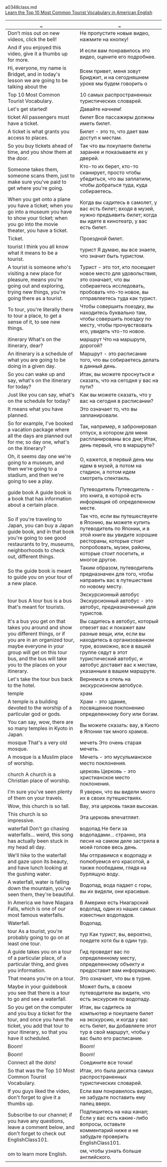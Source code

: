 a0348class.md  
[Learn the Top 10 Most Common Tourist Vocabulary in American English
](https://www.youtube.com/watch?v=fKZorzBW1b0)  





_|_
--|--
Don’t miss out on new videos, click the bell!|Не пропустите новые видео, нажмите на кнопку!
And if you enjoyed this video, give it a thumbs up for more.|И если вам понравилось это видео, оцените его подробнее.
Hi, everyone, my name is Bridget, and in today's lesson we are going to be talking about the|Всем привет, меня зовут Бриджит, и на сегодняшнем уроке мы будем говорить о
Top 10 Most Common Tourist Vocabulary.|10 самых распространенных туристических словарей.
Let's get started!|Давайте начнем!
ticket All passengers must have a ticket.|билет Все пассажиры должны иметь билет.
A ticket is what grants you access to places.|Билет - это то, что дает вам доступ к местам.
So you buy tickets ahead of time, and you show them at the door.|Так что вы покупаете билеты заранее и показываете их у дверей.
Someone takes them, someone scans them, just to make sure you've paid to get where you're going.|Кто-то их берет, кто-то сканирует, просто чтобы убедиться, что вы заплатили, чтобы добраться туда, куда собираетесь.
When you get onto a plane you have a ticket; when you go into a museum you have to show your ticket; when you go into the movie theater, you have a ticket.|Когда вы садитесь в самолет, у вас есть билет; входя в музей, нужно предъявить билет; когда вы идете в кинотеатр, у вас есть билет.
Ticket.|Проездной билет.
tourist I think you all know what it means to be a tourist.|турист Я думаю, вы все знаете, что значит быть туристом.
A tourist is someone who's visiting a new place for pleasure, means you're going out and exploring, trying new things, you're going there as a tourist.|Турист - это тот, кто посещает новое место для удовольствия, это означает, что вы собираетесь исследовать, пробовать что-то новое, вы отправляетесь туда как турист.
To tour, you're literally there to tour a place, to get a sense of it, to see new things.|Чтобы совершить поездку, вы находитесь буквально там, чтобы совершить поездку по месту, чтобы прочувствовать его, увидеть что-то новое.
itinerary What's on the itinerary, dear?|маршрут Что на маршруте, дорогой?
An itinerary is a schedule of what you are going to be doing in a given day.|Маршрут - это расписание того, что вы собираетесь делать в данный день.
So you can wake up and say, what's on the itinerary for today?|Итак, вы можете проснуться и сказать, что на сегодня у вас на пути?
Just like you can say, what's on the schedule for today?|Как вы можете сказать, что у вас на сегодня в расписании?
It means what you have planned.|Это означает то, что вы запланировали.
So for example, I've booked a vacation package where all the days are planned out for me; so day one, what's on the itinerary?|Так, например, я забронировал отпуск, в котором для меня распланированы все дни; Итак, день первый, что в маршруте?
Oh, it seems day one we're going to a museum, and then we're going to a stadium, and then we're going to see a play.|О, кажется, в первый день мы идем в музей, а потом на стадион, а потом идем смотреть спектакль.
guide book A guide book is a book that has information about a certain place.|Путеводитель Путеводитель - это книга, в которой есть информация об определенном месте.
So if you're traveling to Japan, you can buy a Japan guide book, and in that book you're going to see good restaurants to try, museums, neighborhoods to check out, different things.|Так что, если вы путешествуете в Японию, вы можете купить путеводитель по Японии, и в этой книге вы увидите хорошие рестораны, которые стоит попробовать, музеи, районы, которые стоит посетить, и многое другое.
So the guide book is meant to guide you on your tour of a new place.|Таким образом, путеводитель предназначен для того, чтобы направить вас в путешествие по новому месту.
tour bus A tour bus is a bus that's meant for tourists.|Экскурсионный автобус Экскурсионный автобус - это автобус, предназначенный для туристов.
It's a bus you get on that takes you around and show you different things, or if you are in an organized tour, maybe everyone in your group will get on this tour bus, and the bus will take you to the places on your itinerary.|Вы садитесь в автобус, который отвезет вас и покажет вам разные вещи, или, если вы находитесь в организованном туре, возможно, все в вашей группе сядут в этот туристический автобус, и автобус доставит вас к местам, указанным в вашем маршруте.
Let's take the tour bus back to the hotel.|Вернемся в отель на экскурсионном автобусе.
temple|храм
A temple is a building devoted to the worship of a particular god or gods.|Храм - это здание, посвященное поклонению определенному богу или богам.
You can say, wow, there are so many temples in Kyoto in Japan.|Вы можете сказать: вау, в Киото в Японии так много храмов.
mosque That's a very old mosque.|мечеть Это очень старая мечеть.
A mosque is a Muslim place of worship.|Мечеть - это мусульманское место поклонения.
church A church is a Christian place of worship.|церковь Церковь - это христианское место поклонения.
I'm sure you've seen plenty of them on your travels.|Я уверен, что вы видели много их в своих путешествиях.
Wow, this church is so tall.|Вау, эта церковь такая высокая.
This church is so impressive.|Эта церковь впечатляет.
waterfall Don't go chasing waterfalls… weird, this song has actually been stuck in my head all day.|водопад Не беги за водопадами… странно, эта песня на самом деле застряла в моей голове весь день.
We'll hike to the waterfall and gaze upon its beauty, and have lunch looking at the gushing water.|Мы отправимся к водопаду и полюбуемся его красотой, а также пообедаем, глядя на бурлящую воду.
A waterfall, water is falling down the mountain, you've seen them, they're beautiful.|Водопад, вода падает с горы, вы их видели, они красивые.
In America we have Niagara Falls, which is one of our most famous waterfalls.|В Америке есть Ниагарский водопад, один из наших самых известных водопадов.
Waterfall.|Водопад.
tour As a tourist, you're probably going to go on at least one tour.|тур Как турист, вы, вероятно, поедете хотя бы в один тур.
A guide takes you on a tour of a particular place, of a particular thing, and gives you information.|Гид проведет вас по определенному месту, определенному объекту и предоставит вам информацию.
That means you're on a tour.|Это означает, что вы в турне.
Maybe in your guidebook you see that there is a tour to go and see a waterfall.|Может быть, в своем путеводителе вы видите, что есть экскурсия по водопаду.
So you get on the computer and you buy a ticket for the tour, and once you have the ticket, you add that tour to your itinerary, so that you have it scheduled.|Итак, вы садитесь за компьютер и покупаете билет на экскурсию, и когда у вас есть билет, вы добавляете этот тур в свой маршрут, чтобы у вас было его расписание.
Boom!|Boom!
Boom!|Boom!
Connect all the dots!|Соедините все точки!
So that was the Top 10 Most Common Tourist Vocabulary.|Итак, это была десятка самых распространенных туристических словарей.
If you guys liked the video, don't forget to give it a thumbs up.|Если вам понравилось видео, не забудьте поставить ему палец вверх.
Subscribe to our channel; if you have any questions, leave a comment below, and don't forget to check out EnglishClass101.|Подпишитесь на наш канал; Если у вас есть какие-либо вопросы, оставьте комментарий ниже и не забудьте проверить EnglishClass101.
om to learn more English.|ом, чтобы узнать больше английского.
